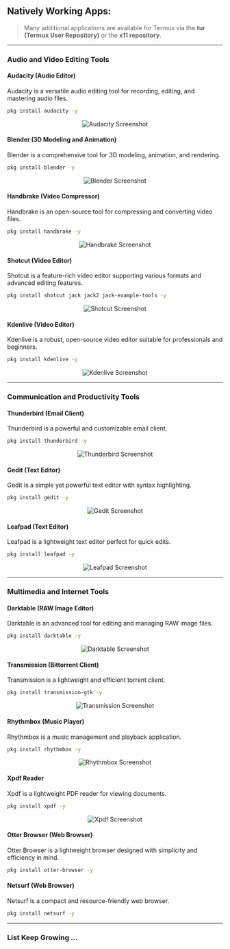 ## Natively Working Apps:

> Many additional applications are available for Termux via the **tur (Termux User Repository)** or the **x11 repository**.

---

### Audio and Video Editing Tools

#### Audacity (Audio Editor)
Audacity is a versatile audio editing tool for recording, editing, and mastering audio files.
```bash
pkg install audacity -y
```
<div style="text-align: center;">
  <img src="images/apps/audacity.png" alt="Audacity Screenshot">
</div>

#### Blender (3D Modeling and Animation)
Blender is a comprehensive tool for 3D modeling, animation, and rendering.
```bash
pkg install blender -y
```
<div style="text-align: center;">
  <img src="images/apps/blender.png" alt="Blender Screenshot">
</div>

#### Handbrake (Video Compressor)
Handbrake is an open-source tool for compressing and converting video files.
```bash
pkg install handbrake -y
```
<div style="text-align: center;">
  <img src="images/apps/handbrake.png" alt="Handbrake Screenshot">
</div>

#### Shotcut (Video Editor)
Shotcut is a feature-rich video editor supporting various formats and advanced editing features.
```bash
pkg install shotcut jack jack2 jack-example-tools -y
```
<div style="text-align: center;">
  <img src="images/apps/shotcut.png" alt="Shotcut Screenshot">
</div>

#### Kdenlive (Video Editor)
Kdenlive is a robust, open-source video editor suitable for professionals and beginners.
```bash
pkg install kdenlive -y
```
<div style="text-align: center;">
  <img src="images/apps/kdenlive.png" alt="Kdenlive Screenshot">
</div>

---

### Communication and Productivity Tools

#### Thunderbird (Email Client)
Thunderbird is a powerful and customizable email client.
```bash
pkg install thunderbird -y
```
<div style="text-align: center;">
  <img src="images/apps/thunderbird.png" alt="Thunderbird Screenshot">
</div>

#### Gedit (Text Editor)
Gedit is a simple yet powerful text editor with syntax highlighting.
```bash
pkg install gedit -y
```
<div style="text-align: center;">
  <img src="images/apps/gedit.png" alt="Gedit Screenshot">
</div>

#### Leafpad (Text Editor)
Leafpad is a lightweight text editor perfect for quick edits.
```bash
pkg install leafpad -y
```
<div style="text-align: center;">
  <img src="images/apps/leafpad.png" alt="Leafpad Screenshot">
</div>

---

### Multimedia and Internet Tools

#### Darktable (RAW Image Editor)
Darktable is an advanced tool for editing and managing RAW image files.
```bash
pkg install darktable -y
```
<div style="text-align: center;">
  <img src="images/apps/darktable.png" alt="Darktable Screenshot">
</div>

#### Transmission (Bittorrent Client)
Transmission is a lightweight and efficient torrent client.
```bash
pkg install transmission-gtk -y
```
<div style="text-align: center;">
  <img src="images/apps/transmission.png" alt="Transmission Screenshot">
</div>

#### Rhythmbox (Music Player)
Rhythmbox is a music management and playback application.
```bash
pkg install rhythmbox -y
```
<div style="text-align: center;">
  <img src="images/apps/rhythmbox.png" alt="Rhythmbox Screenshot">
</div>

#### Xpdf Reader
Xpdf is a lightweight PDF reader for viewing documents.
```bash
pkg install xpdf -y
```
<div style="text-align: center;">
  <img src="images/apps/xpdf.png" alt="Xpdf Screenshot">
</div>

#### Otter Browser (Web Browser)
Otter Browser is a lightweight browser designed with simplicity and efficiency in mind.
```bash
pkg install otter-browser -y
```

#### Netsurf (Web Browser)
Netsurf is a compact and resource-friendly web browser.
```bash
pkg install netsurf -y
```

---

### List Keep Growing ...